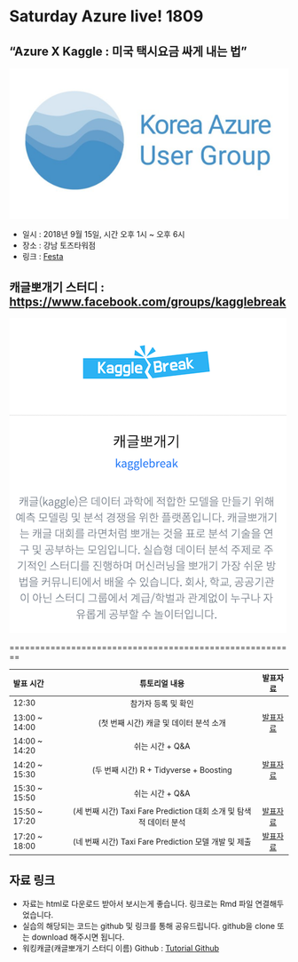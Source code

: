 # Saturday Azure live! 1809

## “Azure X Kaggle : 미국 택시요금 싸게 내는 법”
![azurelive](./img/azurelive.png)

- 일시 : 2018년 9월 15일, 시간 오후 1시 ~ 오후 6시
- 장소 : 강남 토즈타워점
- 링크 : [Festa](https://festa.io/events/80)

## 캐글뽀개기 스터디 : https://www.facebook.com/groups/kagglebreak

![kagglebreak](./img/kagglebreak.png)

========================================================
<br>

| 발표 시간  | 튜토리얼 내용 | 발표자료 |
| :------------ | :-----------: | :-----------: |
| 12:30   | 참가자 등록 및 확인||
| 13:00 ~ 14:00   | (첫 번째 시간) 캐글 및 데이터 분석 소개|[발표자료](https://github.com/KaggleBreak/walkingkaggle/blob/master/azurelive/Saturday%20Azure%20live!%201809_%EC%BA%90%EA%B8%80%EB%BD%80%EA%B0%9C%EA%B8%B0.pdf)|
| 14:00 ~ 14:20   | 쉬는 시간 + Q&A||
| 14:20 ~ 15:30   | (두 번째 시간) R + Tidyverse + Boosting |[발표자료](https://github.com/KaggleBreak/walkingkaggle/blob/master/azurelive/01.%20R%20%2B%20Tidyverse%20%2B%20boosting%20%20%20.html)|
| 15:30 ~ 15:50   | 쉬는 시간 + Q&A||
| 15:50 ~ 17:20   | (세 번째 시간) Taxi Fare Prediction 대회 소개 및 탐색적 데이터 분석 |[발표자료](https://github.com/KaggleBreak/walkingkaggle/blob/master/azurelive/02.%20Taxi%20sparklyr%20EDA%20%2B%20ML.html)|
| 17:20 ~ 18:00   | (네 번째 시간) Taxi Fare Prediction 모델 개발 및 제출 |[발표자료](https://github.com/KaggleBreak/walkingkaggle/blob/master/azurelive/03.%20Taxi%20Fare%20Prediction.html)|


## 자료 링크
- 자료는 html로 다운로드 받아서 보시는게 좋습니다. 링크로는 Rmd 파일 연결해두었습니다.
- 실습의 해당되는 코드는 github 및 링크를 통해 공유드립니다. 
github을 clone 또는 download 해주시면 됩니다.
- 워킹캐글(캐글뽀개기 스터디 이름) Github : [Tutorial Github](https://github.com/KaggleBreak/walkingkaggle)
